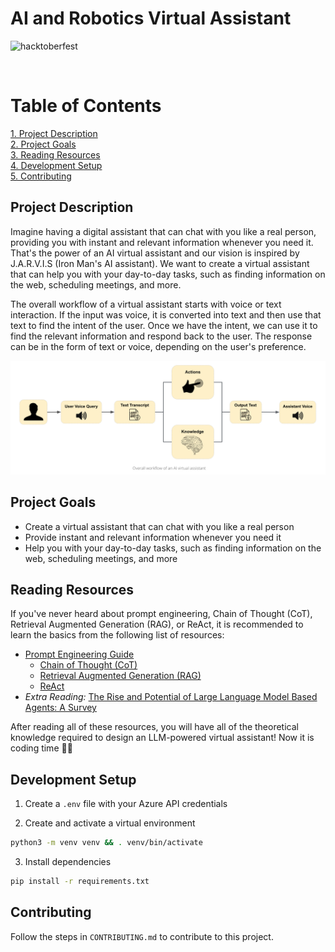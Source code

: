 # AI and Robotics Virtual Assistant

![hacktoberfest](https://img.shields.io/badge/Hacktoberfest-2023-blueviolet?style=for-the-badge&logo=appveyor)

<br>

# Table of Contents
[1. Project Description](#project-description)<br>
[2. Project Goals](#project-goals)<br>
[3. Reading Resources](#reading-resources)<br>
[4. Development Setup](#development-setup)<br>
[5. Contributing](#contributing)<br>

## Project Description

Imagine having a digital assistant that can chat with you like a real person, providing you with instant and relevant information whenever you need it. That's the power of an AI virtual assistant and our vision is inspired by J.A.R.V.I.S (Iron Man's AI assistant). We want to create a virtual assistant that can help you with your day-to-day tasks, such as finding information on the web, scheduling meetings, and more.

The overall workflow of a virtual assistant starts with voice or text interaction. If the input was voice, it is converted into text and then use that text to find the intent of the user. Once we have the intent, we can use it to find the relevant information and respond back to the user. The response can be in the form of text or voice, depending on the user's preference.

![Virtual Assistant Workflow](./assets/assistant-workflow.png)



## Project Goals

- Create a virtual assistant that can chat with you like a real person
- Provide instant and relevant information whenever you need it
- Help you with your day-to-day tasks, such as finding information on the web, scheduling meetings, and more


## Reading Resources

If you've never heard about prompt engineering, Chain of Thought (CoT), Retrieval Augmented Generation (RAG), or ReAct, it is recommended to learn the basics from the following list of resources:

- [Prompt Engineering Guide](https://www.promptingguide.ai/)
  - [Chain of Thought (CoT)](https://arxiv.org/abs/2201.11903)
  - [Retrieval Augmented Generation (RAG)](https://gpt-index.readthedocs.io/en/latest/getting_started/concepts.html)
  - [ReAct](https://arxiv.org/abs/2210.03629)
- *Extra Reading:* [The Rise and Potential of Large Language Model
Based Agents: A Survey](https://arxiv.org/pdf/2309.07864.pdf)

After reading all of these resources, you will have all of the theoretical knowledge required to design an LLM-powered virtual assistant! Now it is coding time 🎉🎉


## Development Setup

1. Create a `.env` file with your Azure API credentials

2. Create and activate a virtual environment
```bash
python3 -m venv venv && . venv/bin/activate
```

3. Install dependencies
```bash
pip install -r requirements.txt
```


## Contributing

Follow the steps in `CONTRIBUTING.md` to contribute to this project.
